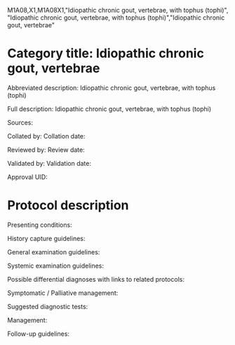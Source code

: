 M1A08,X1,M1A08X1,"Idiopathic chronic gout, vertebrae, with tophus (tophi)", "Idiopathic chronic gout, vertebrae, with tophus (tophi)","Idiopathic chronic gout, vertebrae"
# Category title: Idiopathic chronic gout, vertebrae

Abbreviated description: Idiopathic chronic gout, vertebrae, with tophus (tophi)

Full description: Idiopathic chronic gout, vertebrae, with tophus (tophi)

Sources:

Collated by:
Collation date:

Reviewed by:
Review date:

Validated by:
Validation date:

Approval UID:

# Protocol description

Presenting conditions:

History capture guidelines:

General examination guidelines:

Systemic examination guidelines:

Possible differential diagnoses with links to related protocols:

Symptomatic / Palliative management:

Suggested diagnostic tests:

Management:

Follow-up guidelines:
